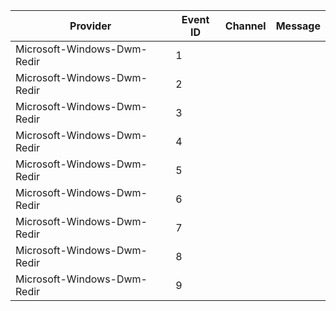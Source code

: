 Provider                     |  Event ID  |  Channel  |  Message
-----------------------------|------------|-----------|---------
Microsoft-Windows-Dwm-Redir  |  1         |           |
Microsoft-Windows-Dwm-Redir  |  2         |           |
Microsoft-Windows-Dwm-Redir  |  3         |           |
Microsoft-Windows-Dwm-Redir  |  4         |           |
Microsoft-Windows-Dwm-Redir  |  5         |           |
Microsoft-Windows-Dwm-Redir  |  6         |           |
Microsoft-Windows-Dwm-Redir  |  7         |           |
Microsoft-Windows-Dwm-Redir  |  8         |           |
Microsoft-Windows-Dwm-Redir  |  9         |           |